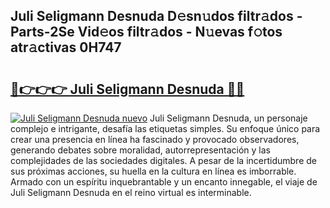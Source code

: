 ## Juli Seligmann Desnuda D𝚎sn𝚞dos filtr𝚊dos - Parts-2Se Vid𝚎os filtr𝚊dos - N𝚞evas f𝚘tos atr𝚊ctivas 0H747

# <h2><a href="http://mb8zic.tromn.icu/?c=Juli+Seligmann+Desnuda">🔗👉👉👉 Juli Seligmann Desnuda 🔗🔗</a></h2>

[![Juli Seligmann Desnuda nuevo](https://i.imgur.com/pEAQMta.gif)](http://mb8zic.tromn.icu/?c=Juli+Seligmann+Desnuda)
Juli Seligmann Desnuda, un personaje complejo e intrigante, desafía las etiquetas simples. Su enfoque único para crear una presencia en línea ha fascinado y provocado observadores, generando debates sobre moralidad, autorrepresentación y las complejidades de las sociedades digitales. A pesar de la incertidumbre de sus próximas acciones, su huella en la cultura en línea es imborrable. Armado con un espíritu inquebrantable y un encanto innegable, el viaje de Juli Seligmann Desnuda en el reino virtual es interminable.
